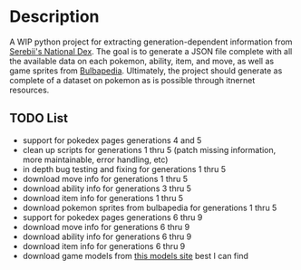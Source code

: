 # Description
A WIP python project for extracting generation-dependent information from [Serebii's National Dex](https://www.serebii.net/pokemon/nationalpokedex.shtml). The goal is to generate a JSON file complete with all the available data on each pokemon, ability, item, and move, as well as game sprites from [Bulbapedia](https://archives.bulbagarden.net/wiki/Category:Game_sprites). Ultimately, the project should generate as complete of a dataset on pokemon as is possible through itnernet resources.
## TODO List
- support for pokedex pages generations 4 and 5
- clean up scripts for generations 1 thru 5 (patch missing information, more maintainable, error handling, etc)
- in depth bug testing and fixing for generations 1 thru 5
- download move info for generations 1 thru 5
- download ability info for generations 3 thru 5
- download item info for generations 1 thru 5
- download pokemon sprites from bulbapedia for generations 1 thru 5
- support for pokedex pages generations 6 thru 9
- download move info for generations 6 thru 9
- download ability info for generations 6 thru 9
- download item info for generations 6 thru 9
- download game models from [this models site](https://www.models-resource.com/search/?q=pokemon&c=-1&o%5B%5D=g) best I can find